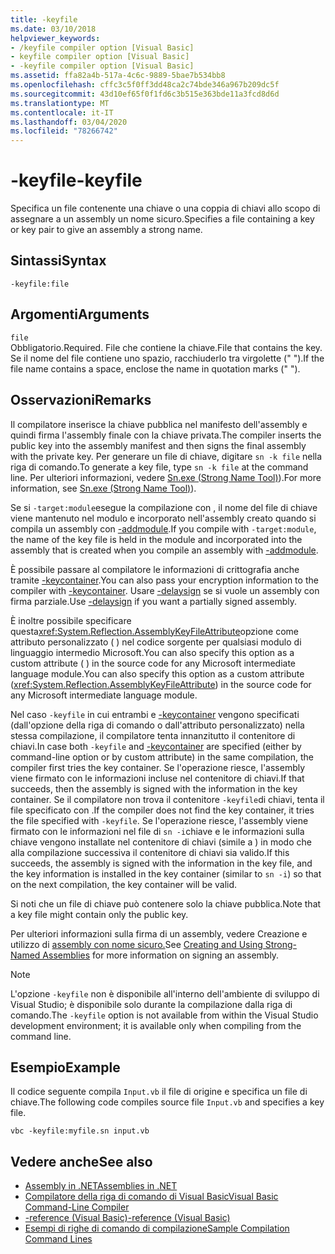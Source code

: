 ```yaml
---
title: -keyfile
ms.date: 03/10/2018
helpviewer_keywords:
- /keyfile compiler option [Visual Basic]
- keyfile compiler option [Visual Basic]
- -keyfile compiler option [Visual Basic]
ms.assetid: ffa82a4b-517a-4c6c-9889-5bae7b534bb8
ms.openlocfilehash: cffc3c5f0ff3dd48ca2c74bde346a967b209dc5f
ms.sourcegitcommit: 43d10ef65f0f1fd6c3b515e363bde11a3fcd8d6d
ms.translationtype: MT
ms.contentlocale: it-IT
ms.lasthandoff: 03/04/2020
ms.locfileid: "78266742"
---
```

# <a name="-keyfile"></a><span data-ttu-id="59c02-102">-keyfile</span><span class="sxs-lookup"><span data-stu-id="59c02-102">-keyfile</span></span>
<span data-ttu-id="59c02-103">Specifica un file contenente una chiave o una coppia di chiavi allo scopo di assegnare a un assembly un nome sicuro.</span><span class="sxs-lookup"><span data-stu-id="59c02-103">Specifies a file containing a key or key pair to give an assembly a strong name.</span></span>  
  
## <a name="syntax"></a><span data-ttu-id="59c02-104">Sintassi</span><span class="sxs-lookup"><span data-stu-id="59c02-104">Syntax</span></span>  
  
```console
-keyfile:file  
```  
  
## <a name="arguments"></a><span data-ttu-id="59c02-105">Argomenti</span><span class="sxs-lookup"><span data-stu-id="59c02-105">Arguments</span></span>  
 `file`  
 <span data-ttu-id="59c02-106">Obbligatorio.</span><span class="sxs-lookup"><span data-stu-id="59c02-106">Required.</span></span> <span data-ttu-id="59c02-107">File che contiene la chiave.</span><span class="sxs-lookup"><span data-stu-id="59c02-107">File that contains the key.</span></span> <span data-ttu-id="59c02-108">Se il nome del file contiene uno spazio, racchiuderlo tra virgolette (" ").</span><span class="sxs-lookup"><span data-stu-id="59c02-108">If the file name contains a space, enclose the name in quotation marks (" ").</span></span>  
  
## <a name="remarks"></a><span data-ttu-id="59c02-109">Osservazioni</span><span class="sxs-lookup"><span data-stu-id="59c02-109">Remarks</span></span>  
 <span data-ttu-id="59c02-110">Il compilatore inserisce la chiave pubblica nel manifesto dell'assembly e quindi firma l'assembly finale con la chiave privata.</span><span class="sxs-lookup"><span data-stu-id="59c02-110">The compiler inserts the public key into the assembly manifest and then signs the final assembly with the private key.</span></span> <span data-ttu-id="59c02-111">Per generare un file di chiave, digitare `sn -k file` nella riga di comando.</span><span class="sxs-lookup"><span data-stu-id="59c02-111">To generate a key file, type `sn -k file` at the command line.</span></span> <span data-ttu-id="59c02-112">Per ulteriori informazioni, vedere [Sn.exe (Strong Name Tool)](../../../framework/tools/sn-exe-strong-name-tool.md)).</span><span class="sxs-lookup"><span data-stu-id="59c02-112">For more information, see [Sn.exe (Strong Name Tool)](../../../framework/tools/sn-exe-strong-name-tool.md)).</span></span>  
  
 <span data-ttu-id="59c02-113">Se si `-target:module`esegue la compilazione con , il nome del file di chiave viene mantenuto nel modulo e incorporato nell'assembly creato quando si compila un assembly con [-addmodule](../../../visual-basic/reference/command-line-compiler/addmodule.md).</span><span class="sxs-lookup"><span data-stu-id="59c02-113">If you compile with `-target:module`, the name of the key file is held in the module and incorporated into the assembly that is created when you compile an assembly with [-addmodule](../../../visual-basic/reference/command-line-compiler/addmodule.md).</span></span>  
  
 <span data-ttu-id="59c02-114">È possibile passare al compilatore le informazioni di crittografia anche tramite [-keycontainer](../../../visual-basic/reference/command-line-compiler/keycontainer.md).</span><span class="sxs-lookup"><span data-stu-id="59c02-114">You can also pass your encryption information to the compiler with [-keycontainer](../../../visual-basic/reference/command-line-compiler/keycontainer.md).</span></span> <span data-ttu-id="59c02-115">Usare [-delaysign](../../../visual-basic/reference/command-line-compiler/delaysign.md) se si vuole un assembly con firma parziale.</span><span class="sxs-lookup"><span data-stu-id="59c02-115">Use [-delaysign](../../../visual-basic/reference/command-line-compiler/delaysign.md) if you want a partially signed assembly.</span></span>  
  
 <span data-ttu-id="59c02-116">È inoltre possibile specificare questa<xref:System.Reflection.AssemblyKeyFileAttribute>opzione come attributo personalizzato ( ) nel codice sorgente per qualsiasi modulo di linguaggio intermedio Microsoft.You can also specify this option as a custom attribute ( ) in the source code for any Microsoft intermediate language module.</span><span class="sxs-lookup"><span data-stu-id="59c02-116">You can also specify this option as a custom attribute (<xref:System.Reflection.AssemblyKeyFileAttribute>) in the source code for any Microsoft intermediate language module.</span></span>  
  
 <span data-ttu-id="59c02-117">Nel caso `-keyfile` in cui entrambi e [-keycontainer](../../../visual-basic/reference/command-line-compiler/keycontainer.md) vengono specificati (dall'opzione della riga di comando o dall'attributo personalizzato) nella stessa compilazione, il compilatore tenta innanzitutto il contenitore di chiavi.</span><span class="sxs-lookup"><span data-stu-id="59c02-117">In case both `-keyfile` and [-keycontainer](../../../visual-basic/reference/command-line-compiler/keycontainer.md) are specified (either by command-line option or by custom attribute) in the same compilation, the compiler first tries the key container.</span></span> <span data-ttu-id="59c02-118">Se l'operazione riesce, l'assembly viene firmato con le informazioni incluse nel contenitore di chiavi.</span><span class="sxs-lookup"><span data-stu-id="59c02-118">If that succeeds, then the assembly is signed with the information in the key container.</span></span> <span data-ttu-id="59c02-119">Se il compilatore non trova il contenitore `-keyfile`di chiavi, tenta il file specificato con .</span><span class="sxs-lookup"><span data-stu-id="59c02-119">If the compiler does not find the key container, it tries the file specified with `-keyfile`.</span></span> <span data-ttu-id="59c02-120">Se l'operazione riesce, l'assembly viene firmato con le informazioni nel file di `sn -i`chiave e le informazioni sulla chiave vengono installate nel contenitore di chiavi (simile a ) in modo che alla compilazione successiva il contenitore di chiavi sia valido.</span><span class="sxs-lookup"><span data-stu-id="59c02-120">If this succeeds, the assembly is signed with the information in the key file, and the key information is installed in the key container (similar to `sn -i`) so that on the next compilation, the key container will be valid.</span></span>  
  
 <span data-ttu-id="59c02-121">Si noti che un file di chiave può contenere solo la chiave pubblica.</span><span class="sxs-lookup"><span data-stu-id="59c02-121">Note that a key file might contain only the public key.</span></span>  
  
 <span data-ttu-id="59c02-122">Per ulteriori informazioni sulla firma di un assembly, vedere Creazione e utilizzo di [assembly con nome sicuro.](../../../standard/assembly/create-use-strong-named.md)</span><span class="sxs-lookup"><span data-stu-id="59c02-122">See [Creating and Using Strong-Named Assemblies](../../../standard/assembly/create-use-strong-named.md) for more information on signing an assembly.</span></span>  
  
> [!NOTE]
> <span data-ttu-id="59c02-123">L'opzione `-keyfile` non è disponibile all'interno dell'ambiente di sviluppo di Visual Studio; è disponibile solo durante la compilazione dalla riga di comando.</span><span class="sxs-lookup"><span data-stu-id="59c02-123">The `-keyfile` option is not available from within the Visual Studio development environment; it is available only when compiling from the command line.</span></span>

## <a name="example"></a><span data-ttu-id="59c02-124">Esempio</span><span class="sxs-lookup"><span data-stu-id="59c02-124">Example</span></span>

<span data-ttu-id="59c02-125">Il codice seguente compila `Input.vb` il file di origine e specifica un file di chiave.</span><span class="sxs-lookup"><span data-stu-id="59c02-125">The following code compiles source file `Input.vb` and specifies a key file.</span></span>

```console
vbc -keyfile:myfile.sn input.vb
```

## <a name="see-also"></a><span data-ttu-id="59c02-126">Vedere anche</span><span class="sxs-lookup"><span data-stu-id="59c02-126">See also</span></span>

- [<span data-ttu-id="59c02-127">Assembly in .NET</span><span class="sxs-lookup"><span data-stu-id="59c02-127">Assemblies in .NET</span></span>](../../../standard/assembly/index.md)
- [<span data-ttu-id="59c02-128">Compilatore della riga di comando di Visual Basic</span><span class="sxs-lookup"><span data-stu-id="59c02-128">Visual Basic Command-Line Compiler</span></span>](../../../visual-basic/reference/command-line-compiler/index.md)
- [<span data-ttu-id="59c02-129">-reference (Visual Basic)</span><span class="sxs-lookup"><span data-stu-id="59c02-129">-reference (Visual Basic)</span></span>](../../../visual-basic/reference/command-line-compiler/reference.md)
- [<span data-ttu-id="59c02-130">Esempi di righe di comando di compilazione</span><span class="sxs-lookup"><span data-stu-id="59c02-130">Sample Compilation Command Lines</span></span>](../../../visual-basic/reference/command-line-compiler/sample-compilation-command-lines.md)
